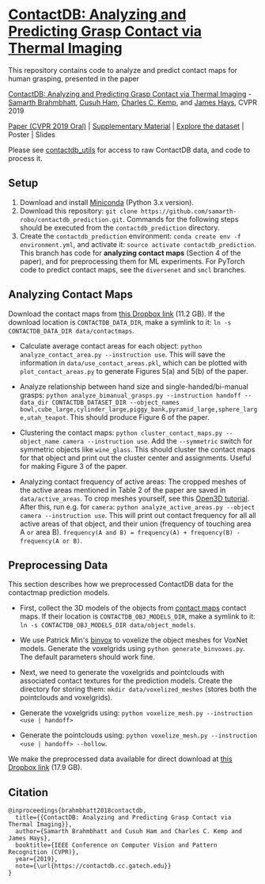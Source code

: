# [ContactDB: Analyzing and Predicting Grasp Contact via Thermal Imaging](https://contactdb.cc.gatech.edu)
This repository contains code to analyze and predict contact maps for human grasping, presented in the paper 

[ContactDB: Analyzing and Predicting Grasp Contact via Thermal Imaging](https://contactdb.cc.gatech.edu/contactdb_paper.pdf) - [Samarth Brahmbhatt](https://samarth-robo.github.io/), [Cusuh Ham](https://cusuh.github.io/), [Charles C. Kemp](http://ckemp.bme.gatech.edu/), and [James Hays](https://www.cc.gatech.edu/~hays/), CVPR 2019

[Paper (CVPR 2019 Oral)](https://contactdb.cc.gatech.edu/contactdb_paper.pdf) | [Supplementary Material](https://contactdb.cc.gatech.edu/contactdb_supp.pdf) | [Explore the dataset](https://contactdb.cc.gatech.edu/contactdb_explorer.html) | Poster | Slides

Please see [contactdb_utils](https://github.com/samarth-robo/contactdb_utils) for access to raw ContactDB data, and code to process it.

## Setup
1. Download and install [Miniconda](https://docs.conda.io/en/latest/miniconda.html) (Python 3.x version).
2. Download this repository: `git clone https://github.com/samarth-robo/contactdb_prediction.git`. Commands for the following steps should be executed from the `contactdb_prediction` directory.
2. Create the `contactdb_prediction` environment: `conda create env -f environment.yml`, and activate it: `source activate contactdb_prediction`.
This branch has code for **analyzing contact maps** (Section 4 of the paper), and for preprocessing them for ML experiments. For PyTorch code to predict contact maps, see the `diversenet` and `smcl` branches.

## Analyzing Contact Maps

Download the contact maps from [this Dropbox link](https://www.dropbox.com/sh/gzwk21ssod63xdl/AAAJ5StPMS2eid2MnZddBGsca?dl=0) (11.2 GB). If the download location is `CONTACTDB_DATA_DIR`, make a symlink to it: `ln -s CONTACTDB_DATA_DIR data/contactmaps`.

- Calculate average contact areas for each object: `python analyze_contact_area.py --instruction use`. This will save the information in `data/use_contact_areas.pkl`, which can be plotted with `plot_contact_areas.py` to generate Figures 5(a) and 5(b) of the paper.

- Analyze relationship between hand size and single-handed/bi-manual grasps: `python analyze_bimanual_grasps.py --instruction handoff --data_dir CONTACTDB_DATASET_DIR --object_names bowl,cube_large,cylinder_large,piggy_bank,pyramid_large,sphere_large,utah_teapot`. This should produce Figure 6 of the paper.

- Clustering the contact maps: `python cluster_contact_maps.py --object_name camera --instruction use`. Add the `--symmetric` switch for symmetric objects like `wine_glass`. This should cluster the contact maps for that object and print out the cluster center and assignments. Useful for making Figure 3 of the paper.

- Analyzing contact frequency of active areas: The cropped meshes of the active areas mentioned in Table 2 of the paper are saved in `data/active_areas`. To crop meshes yourself, see this [Open3D tutorial](http://www.open3d.org/docs/tutorial/Advanced/interactive_visualization.html#crop-geometry). After this, run e.g. for `camera`: `python analyze_active_areas.py --object camera --instruction use`. This will print out contact frequency for all all active areas of that object, and their union (frequency of touching area A `or` area B). `frequency(A and B) = frequency(A) + frequency(B) - frequency(A or B)`.

## Preprocessing Data
This section describes how we preprocessed ContactDB data for the contactmap prediction models.

- First, collect the 3D models of the objects from [contact maps](https://www.dropbox.com/sh/gzwk21ssod63xdl/AAAJ5StPMS2eid2MnZddBGsca?dl=0) contact maps. If their location is `CONTACTDB_OBJ_MODELS_DIR`, make a symlink to it: `ln -s CONTACTDB_OBJ_MODELS_DIR data/object_models`.

- We use Patrick Min's [binvox](http://www.patrickmin.com/binvox/) to voxelize the object meshes for VoxNet models. Generate the voxelgrids using `python generate_binvoxes.py`. The default parameters should work fine.

- Next, we need to generate the voxelgrids and pointclouds with associated contact textures for the prediction models. Create the directory for storing them: `mkdir data/voxelized_meshes` (stores both the pointclouds and voxelgrids).

- Generate the voxelgrids using: `python voxelize_mesh.py --instruction <use | handoff>`

- Generate the pointclouds using: `python voxelize_mesh.py --instruction <use | handoff> --hollow`.

We make the preprocessed data available for direct download at [this Dropbox link](https://www.dropbox.com/sh/x5ivxw75tvf6tax/AADXw7KRWbH3eEofbbr6NQQga?dl=0) (17.9 GB).


## Citation
```
@inproceedings{brahmbhatt2018contactdb,
  title={{ContactDB: Analyzing and Predicting Grasp Contact via Thermal Imaging}},
  author={Samarth Brahmbhatt and Cusuh Ham and Charles C. Kemp and James Hays},
  booktitle={IEEE Conference on Computer Vision and Pattern Recognition (CVPR)},
  year={2019},
  note={\url{https://contactdb.cc.gatech.edu}}
}
```
